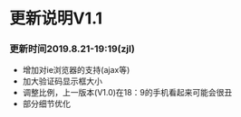 # 更新说明V1.1
### 更新时间2019.8.21-19:19(zjl)
- 增加对ie浏览器的支持(ajax等)
- 加大验证码显示框大小
- 调整比例，上一版本(V1.0)在18：9的手机看起来可能会很丑
- 部分细节优化  